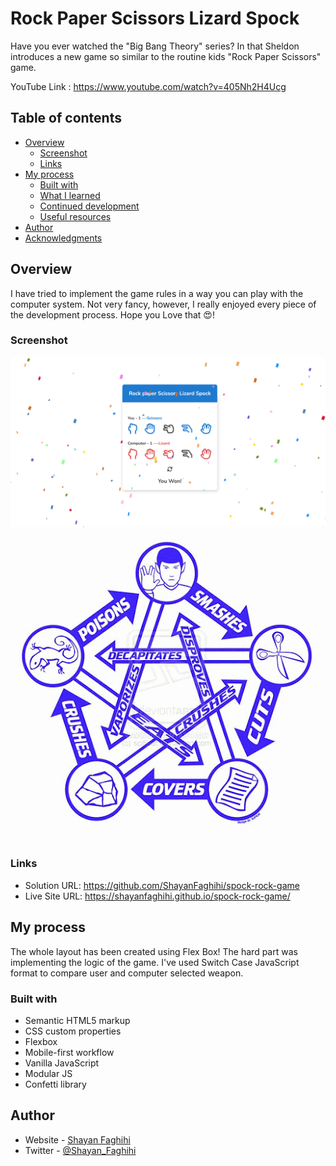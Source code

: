 #  Rock Paper Scissors Lizard Spock

Have you ever watched the "Big Bang Theory" series? In  that Sheldon introduces a new game so similar to the routine kids "Rock Paper Scissors" game.

YouTube Link : https://www.youtube.com/watch?v=405Nh2H4Ucg

## Table of contents

- [Overview](#overview)
  - [Screenshot](#screenshot)
  - [Links](#links)
- [My process](#my-process)
  - [Built with](#built-with)
  - [What I learned](#what-i-learned)
  - [Continued development](#continued-development)
  - [Useful resources](#useful-resources)
- [Author](#author)
- [Acknowledgments](#acknowledgments)

## Overview
I have tried to implement the game rules in a way you can play with the computer system. Not very fancy, however, I really enjoyed every piece of the development process. Hope you Love that 😍!

### Screenshot

![Design preview for the Rock Paper Scissors Lizard Spock Game](./design/desktop-preview.png)
![Rules for the Rock Paper Scissors Lizard Spock Game](./design/rules.png)

### Links

- Solution URL: https://github.com/ShayanFaghihi/spock-rock-game
- Live Site URL: https://shayanfaghihi.github.io/spock-rock-game/

## My process
The whole layout has been created using Flex Box! The hard part was implementing the logic of the game. I've used Switch Case JavaScript format to compare user and computer selected weapon.

### Built with

- Semantic HTML5 markup
- CSS custom properties
- Flexbox
- Mobile-first workflow
- Vanilla JavaScript
- Modular JS
- Confetti library


## Author

- Website - [Shayan Faghihi](https://shayan-faghihi.ir)
- Twitter - [@Shayan_Faghihi](https://twitter.com/Shayan_Faghihi)
